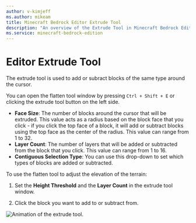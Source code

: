 ```yaml
---
author: v-kimjeff
ms.author: mikeam
title: Minecraft Bedrock Editor Extrude Tool
description: "An overview of the Extrude Tool in Minecraft Bedrock Editor"
ms.service: minecraft-bedrock-edition
---
```


# Editor Extrude Tool

The extrude tool is used to add or subract blocks of the same type around the cursor.

You can open the flatten tool window by pressing `Ctrl + Shift + E` or clicking the extrude tool button on the left side. 

- **Face Size**: The number of blocks around the cursor that will be extruded. This value acts as a radius based on the block face that you click - if you click the top face of a block, it will add or subtract blocks using the top face as the center of the radius. This value can range from 1 to 32.
- **Layer Count**: The number of layers that will be added or subtracted from the block that you click. This value can range from 1 to 16.
- **Contiguous Selection Type**: You can use this drop-down to set which types of blocks are added or subtracted.

To use the flatten tool to adjust the elevation of the terrain:

1. Set the **Height Threshold** and the **Layer Count** in the extrude tool window.

1. Click the block you want to add to or subtract from.

![Animation of the extrude tool.](Media/editor_extrude_tool.gif)
